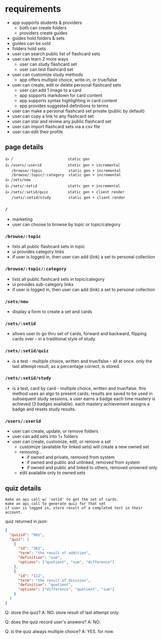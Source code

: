 # requirements

- app supports students & providers
  - both can create folders
  - providers create guides
- guides hold folders & sets
- guides can be sold
- folders hold sets
- user can search public list of flashcard sets
- user can learn 2 more ways
  - user can study flashcard set
  - user can test flashcard set
- user can customize study methods
  - app offers multiple choice, write-in, or true/false
- user can create, edit or delete personal flashcard sets
  - user can add 1 image to a card
  - app supports markdown for card content
  - app supports syntax highlighting in card content
  - app provides suggested definitions to terms
- user can make a personal flashcard set private (public by default)
- user can copy a link to any flashcard set
- user can star and review any public flashcard set
- user can import flashcard sets via a csv file
- user can edit their profile

## page details

    👍 /                         static gen
    👍 /users/:userid            static gen + incremental
       /browse/:topic            static gen + incremental
       /browse/:topic/:category  static gen + incremental
    👍 /sets/new
    👍 /sets/:setid              stattc gen + incremental
    👍 /sets/:setid/quiz         static gen + client render
       /sets/:setid/study        static gen + client render

### `/`

- marketing
- user can choose to browse by topic or topic/category

### `/browse/:topic`

- lists all public flashcard sets in topic
- ui provides category links
- if user is logged in, then user can add (link) a set to personal collection

### `/browse/:topic/:category`

- lists all public flashcard sets in topic/category
- ui provides sub-category links
- if user is logged in, then user can add (link) a set to personal collection

### `/sets/new`

- display a form to create a set and cards

### `/sets/:setid`

- allows user to go thru set of cards, forward and backward,
  flipping cards over - in a traditional style of study.

### `/sets/:setid/quiz`

- is a test - multiple choice, written and true/false - all at once. only
  the last attempt result, as a percentage correct, is stored.

### `/sets/:setid/study`

- is a test, card by card - multiple choice, written and true/false.
  this method uses an algo to present cards. results are saved to be used in
  subsequent study sessions. a user earns a badge each time mastery is achieved
  (3 badges available). each mastery achievement assigns a badge and resets
  study results.

### `/users/:userid`

- user can create, update, or remove folders
- user can add sets into 1+ folders
- user can create, customize, edit, or remove a set
  - customize (available for linked sets) will create a new owned set
  - removing...
    - if owned and private, removed from system
    - if owned and public and unlinked, removed from system
    - if owned and public and linked to others, removed unowned only
  - edit available only to owned sets

## quiz details

    make an api call w/ 'setid' to get the set of cards.
    make an api call to generate quiz for that set
    if user is logged in, store result of a completed test in their account.

quiz returned in json:

```json
{
  "quizid": "001",
  "quiz": [
    {
      "id": "361",
      "term": "the result of addition",
      "definition": "sum",
      "options": ["quotient", "sum", "difference"]
    },
    {
      "id": "112",
      "term": "the result of division",
      "definition": "quotient",
      "options": ["difference", "quotient", "sum"]
    }
  ]
}
```

Q: store the quiz?
A: NO. store result of last attempt only.

Q: does the quiz record user's answers?
A: NO.

Q: is the quiz always multiple choice?
A: YES. for now.
